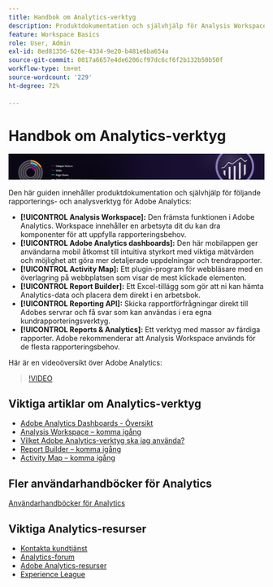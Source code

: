 ```yaml
---
title: Handbok om Analytics-verktyg
description: Produktdokumentation och självhjälp för Analysis Workspace, Adobe Analytics dashboards, Activity Map, Report Builder, Reporting API samt Reports & Analytics.
feature: Workspace Basics
role: User, Admin
exl-id: 8ed81356-626e-4334-9e20-b481e6ba654a
source-git-commit: 0017a6657e4de6206cf97dc6cf6f2b132b50b50f
workflow-type: tm+mt
source-wordcount: '229'
ht-degree: 72%

---
```


# Handbok om Analytics-verktyg

![Banderoll](../../assets/doc_banner_analyze.png)

Den här guiden innehåller produktdokumentation och självhjälp för följande rapporterings- och analysverktyg för Adobe Analytics:

* **[!UICONTROL Analysis Workspace]:** Den främsta funktionen i Adobe Analytics. Workspace innehåller en arbetsyta dit du kan dra komponenter för att uppfylla rapporteringsbehov.
* **[!UICONTROL Adobe Analytics dashboards]:** Den här mobilappen ger användarna mobil åtkomst till intuitiva styrkort med viktiga mätvärden och möjlighet att göra mer detaljerade uppdelningar och trendrapporter.
* **[!UICONTROL Activity Map]:** Ett plugin-program för webbläsare med en överlagring på webbplatsen som visar de mest klickade elementen.
* **[!UICONTROL Report Builder]:** Ett Excel-tillägg som gör att ni kan hämta Analytics-data och placera dem direkt i en arbetsbok.
* **[!UICONTROL Reporting API]:** Skicka rapportförfrågningar direkt till Adobes servrar och få svar som kan användas i era egna kundrapporteringsverktyg.
* **[!UICONTROL Reports & Analytics]:** Ett verktyg med massor av färdiga rapporter. Adobe rekommenderar att Analysis Workspace används för de flesta rapporteringsbehov.

Här är en videoöversikt över Adobe Analytics:

>[!VIDEO](https://video.tv.adobe.com/v/27429/?quality=12)

## Viktiga artiklar om Analytics-verktyg

* [Adobe Analytics Dashboards - Översikt](/help/analyze/mobile-app/home.md)
* [Analysis Workspace – komma igång](analysis-workspace/home.md)
* [Vilket Adobe Analytics-verktyg ska jag använda?](/help/admin/get-started/which-analytics-tool.md)
* [Report Builder – komma igång](report-builder/home.md)
* [Activity Map – komma igång](activity-map/activity-map.md)

## Fler användarhandböcker för Analytics

[Användarhandböcker för Analytics](https://experienceleague.adobe.com/docs/analytics.html)

## Viktiga Analytics-resurser

* [Kontakta kundtjänst](https://experienceleague.adobe.com/?support-solution=Analytics#support)
* [Analytics-forum](https://forums.adobe.com/community/experience-cloud/analytics-cloud/analytics)
* [Adobe Analytics-resurser](https://forums.adobe.com/message/10660755)
* [Experience League](https://landing.adobe.com/experience-league/)

